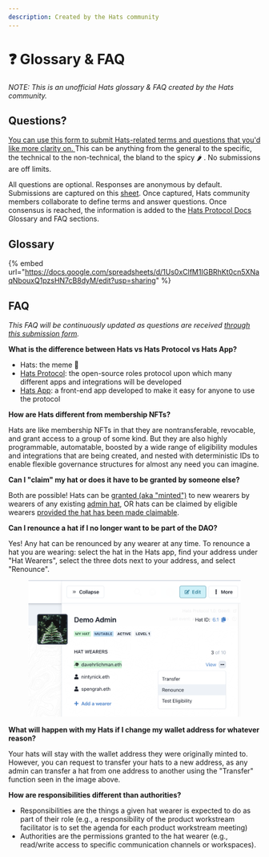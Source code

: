 ```yaml
---
description: Created by the Hats community
---
```


# ❓ Glossary & FAQ

_NOTE: This is an unofficial Hats glossary & FAQ created by the Hats community._

## **Questions?**

[You can use this form to submit Hats-related terms and questions that you'd like more clarity on. ](https://docs.google.com/forms/d/e/1FAIpQLSc9v4xvkFNflih6tiasB3-NO5zQqE8OMbHYPz5HwLqCfPrqTA/viewform)This can be anything from the general to the specific, the technical to the non-technical, the bland to the spicy 🌶️ . No submissions are off limits.&#x20;

All questions are optional. Responses are anonymous by default. Submissions are captured on this [sheet](https://docs.google.com/spreadsheets/d/1jJMgLHejxah4sWWpseIWWKNA6RloFCC8rlEGai3fnTg/edit?resourcekey#gid=2071491320). Once captured, Hats community members collaborate to define terms and answer questions. Once consensus is reached, the information is added to the [Hats Protocol Docs ](https://docs.hatsprotocol.xyz/)Glossary and FAQ sections.

## Glossary

{% embed url="https://docs.google.com/spreadsheets/d/1Us0xClfM1IGBRhKt0cn5XNaqNbouxQ1pzsHN7cB8dyM/edit?usp=sharing" %}

## FAQ

_This FAQ will be continuously updated as questions are received_ [_through this submission form_](https://docs.google.com/forms/d/e/1FAIpQLSc9v4xvkFNflih6tiasB3-NO5zQqE8OMbHYPz5HwLqCfPrqTA/viewform)_._

**What is the difference between Hats vs Hats Protocol vs Hats App?**

* Hats: the meme 🧢
* [Hats Protocol](https://github.com/Hats-Protocol/hats-protocol): the open-source roles protocol upon which many different apps and integrations will be developed
* [Hats App](https://app.hatsprotocol.xyz/): a front-end app developed to make it easy for anyone to use the protocol

**How are Hats different from membership NFTs?**

Hats are like membership NFTs in that they are nontransferable, revocable, and grant access to a group of some kind. But they are also highly programmable, automatable, boosted by a wide range of eligibility modules and integrations that are being created, and nested with deterministic IDs to enable flexible governance structures for almost any need you can imagine.

**Can I "claim" my hat or does it have to be granted by someone else?**

Both are possible! Hats can be [granted (aka "minted")](adding-wearers.md) to new wearers by wearers of any existing [admin hat](admins-creating-issuing-and-revising-hats.md), OR hats can be claimed by eligible wearers [provided the hat has been made claimable](../hats-integrations/hatter-modules/multi-claims-hatter.md).&#x20;

**Can I renounce a hat if I no longer want to be part of the DAO?**

Yes! Any hat can be renounced by any wearer at any time. To renounce a hat you are wearing: select the hat in the Hats app, find your address under "Hat Wearers", select the three dots next to your address, and select "Renounce".

<figure><img src="../.gitbook/assets/Screenshot 2023-07-25 at 5.06.58 PM.png" alt=""><figcaption></figcaption></figure>

**What will happen with my Hats if I change my wallet address for whatever reason?**

Your hats will stay with the wallet address they were originally minted to. However, you can request to transfer your hats to a new address, as any admin can transfer a hat from one address to another using the "Transfer" function seen in the image above.

**How are responsibilities different than authorities?**&#x20;

* Responsibilities are the things a given hat wearer is expected to do as part of their role (e.g., a responsibility of the product workstream facilitator is to set the agenda for each product workstream meeting)
* Authorities are the permissions granted to the hat wearer (e.g., read/write access to specific communication channels or workspaces).
